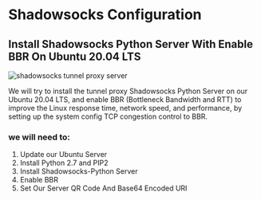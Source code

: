# Shadowsocks Configuration
## Install Shadowsocks Python Server With Enable BBR On Ubuntu 20.04 LTS
![shadowsocks tunnel proxy server](https://netslovers.com/wp-content/uploads/2022/03/shadowsocks.png)

We will try to install the tunnel proxy Shadowsocks Python Server on our Ubuntu 20.04 LTS, and enable BBR (Bottleneck Bandwidth and RTT) to improve the Linux response time, network speed, and performance, by setting up the system config TCP congestion control to BBR.

### we will need to:
1. Update our Ubuntu Server
2. Install Python 2.7 and PIP2
3. Install Shadowsocks-Python Server
4. Enable BBR
5. Set Our Server QR Code And Base64 Encoded URI

